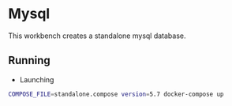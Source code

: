 # Mysql
This workbench creates a standalone mysql database.

## Running
* Launching
```bash
COMPOSE_FILE=standalone.compose version=5.7 docker-compose up
```
